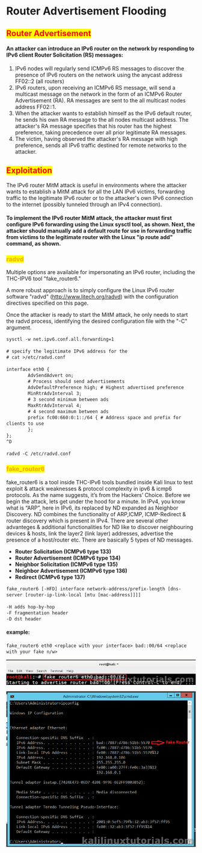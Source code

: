 # Router Advertisement Flooding

## <mark style="color:red;">Router Advertisement</mark>

#### An attacker can introduce an IPv6 router on the network by responding to IPv6 client Router Solicitation (RS) messages:

1. IPv6 nodes will regularly send ICMPv6 RS messages to discover the presence of IPv6 routers on the network using the anycast address FF02::2 (all routers)
2. IPv6 routers, upon receiving an ICMPv6 RS message, will send a multicast message on the network in the form of an ICMPv6 Router Advertisement (RA). RA messages are sent to the all multicast nodes address FF02::1.
3. When the attacker wants to establish himself as the IPv6 default router, he sends his own RA message to the all nodes multicast address. The attacker's RA message specifies that his router has the highest preference, taking precedence over all prior legitimate RA messages.
4. The victim, having observed the attacker's RA message with high preference, sends all IPv6 traffic destined for remote networks to the attacker.

## <mark style="color:red;">Exploitation</mark>

The IPv6 router MitM attack is useful in environments where the attacker wants to establish a MitM attack for all the LAN IPv6 victims, forwarding traffic to the legitimate IPv6 router or to the attacker's own IPv6 connection to the internet (possibly tunneled through an IPv4 connection).

#### To implement the IPv6 router MitM attack, the attacker must first configure IPv6 forwarding using the Linux sysctl tool, as shown. Next, the attacker should manually add a default route for use in forwarding traffic from victims to the legitimate router with the Linux "ip route add" command, as shown.

### <mark style="color:orange;">radvd</mark>

Multiple options are available for impersonating an IPv6 router, including the THC-IPV6 tool "fake\_router6."

A more robust approach is to simply configure the Linux IPv6 router software "radvd" (http://www.litech.org/radvd) with the configuration directives specified on this page.

Once the attacker is ready to start the MitM attack, he only needs to start the radvd process, identifying the desired configuration file with the "-C" argument.

```
sysctl -w net.ipv6.conf.all.forwarding=1

# specify the legitimate IPv6 address for the
# cat >/etc/radvd.conf

interface eth0 {
        AdvSendAdvert on;
        # Process should send advertisements
        AdvDefaultPreference high; # Highest advertised preference
        MinRtrAdvInterval 3;
        # 3 second minimum between ads
        MaxRtrAdvInterval 4;
        # 4 second maximum between ads
        prefix fc00:660:0:1::/64 { # Address space and prefix for clients to use
        };
};
^D

radvd -C /etc/radvd.conf
```

### <mark style="color:orange;">fake\_router6</mark>

fake\_router6 is a tool inside THC-IPv6 tools bundled inside Kali linux to test exploit & attack weaknesses & protocol complexity in ipv6 & icmp6 protocols. As the name suggests, it’s from the Hackers’ Choice. Before we begin the attack, lets get under the hood for a minute. In IPv4, you know what is “ARP”, here in IPv6, its replaced by ND expanded as Neighbor Discovery. ND combines the functionality of ARP,ICMP, ICMP-Redirect & router discovery which is present in IPv4. There are several other advanteges & additional functionalities for ND like to discover neighbouring devices & hosts, link the layer2 (link layer) addresses, advertise the presence of a host/router etc. There are basically 5 types of ND messages.

* **Router Solicitation (ICMPv6 type 133)**
* **Router Advertisement (ICMPv6 type 134)**
* **Neighbor Solicitation (ICMPv6 type 135)**
* **Neighbor Advertisement (ICMPv6 type 136)**
* **Redirect (ICMPv6 type 137)**

```
fake_router6 [-HFD] interface network-address/prefix-length [dns-server [router-ip-link-local [mtu [mac-address]]]]

-H adds hop-by-hop
-F fragmentation header
-D dst header
```

#### example:

```
fake_router6 eth0 <replace with your interface> bad::00/64 <replace with your fake n/w>
```

![](<../../../.gitbook/assets/image (280).png>)

![](<../../../.gitbook/assets/image (295) (1).png>)
